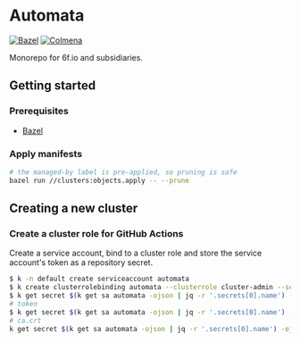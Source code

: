 # Automata

[![Bazel](https://github.com/uhthomas/automata/actions/workflows/bazel.yaml/badge.svg)](https://github.com/uhthomas/automata/actions/workflows/bazel.yaml) [![Colmena](https://github.com/uhthomas/automata/actions/workflows/colmena.yaml/badge.svg)](https://github.com/uhthomas/automata/actions/workflows/colmena.yaml)



Monorepo for 6f.io and subsidiaries.

## Getting started

### Prerequisites
* [Bazel](https://build.bazel)

### Apply manifests

```sh
# the managed-by label is pre-applied, so pruning is safe
bazel run //clusters:objects.apply -- --prune
```

## Creating a new cluster

### Create a cluster role for GitHub Actions
Create a service account, bind to a cluster role and store the service account's
token as a repository secret.
```sh
$ k -n default create serviceaccount automata
$ k create clusterrolebinding automata --clusterrole cluster-admin --serviceaccount=default:automata
$ k get secret $(k get sa automata -ojson | jq -r '.secrets[0].name') -oyaml
# token
$ k get secret $(k get sa automata -ojson | jq -r '.secrets[0].name') -ojson | jq -r '.data.token'| base64 --decode
# ca.crt
k get secret $(k get sa automata -ojson | jq -r '.secrets[0].name') -ojson | jq -r '.data["ca.crt"]' | base64 --decode
```
